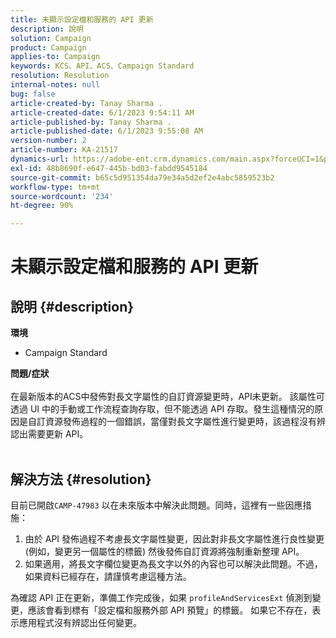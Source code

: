 ```yaml
---
title: 未顯示設定檔和服務的 API 更新
description: 說明
solution: Campaign
product: Campaign
applies-to: Campaign
keywords: KCS、API、ACS、Campaign Standard
resolution: Resolution
internal-notes: null
bug: false
article-created-by: Tanay Sharma .
article-created-date: 6/1/2023 9:54:11 AM
article-published-by: Tanay Sharma .
article-published-date: 6/1/2023 9:55:08 AM
version-number: 2
article-number: KA-21517
dynamics-url: https://adobe-ent.crm.dynamics.com/main.aspx?forceUCI=1&pagetype=entityrecord&etn=knowledgearticle&id=066ce93c-6200-ee11-8f6e-6045bd0067ea
exl-id: 48b8690f-e647-445b-bd03-fabdd9545184
source-git-commit: b65c5d951354da79e34a5d2ef2e4abc5859523b2
workflow-type: tm+mt
source-wordcount: '234'
ht-degree: 90%

---
```


# 未顯示設定檔和服務的 API 更新

## 說明 {#description}

<b>環境</b>
- Campaign Standard

<b>問題/症狀</b><br><br>在最新版本的ACS中發佈對長文字屬性的自訂資源變更時，API未更新。 該屬性可透過 UI 中的手動或工作流程查詢存取，但不能透過 API 存取。發生這種情況的原因是自訂資源發佈過程的一個錯誤，當僅對長文字屬性進行變更時，該過程沒有辨認出需要更新 API。
<br><br>

## 解決方法 {#resolution}


目前已開啟`CAMP-47983` 以在未來版本中解決此問題。同時，這裡有一些因應措施：

1. 由於 API 發佈過程不考慮長文字屬性變更，因此對非長文字屬性進行良性變更 (例如，變更另一個屬性的標籤) 然後發佈自訂資源將強制重新整理 API。
2. 如果適用，將長文字欄位變更為長文字以外的內容也可以解決此問題。不過，如果資料已經存在，請謹慎考慮這種方法。


為確認 API 正在更新，準備工作完成後，如果 `profileAndServicesExt` 偵測到變更，應該會看到標有「設定檔和服務外部 API 預覽」的標籤。 如果它不存在，表示應用程式沒有辨認出任何變更。
